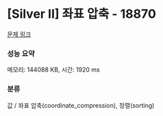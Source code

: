 # [Silver II] 좌표 압축 - 18870 

[문제 링크](https://www.acmicpc.net/problem/18870) 

### 성능 요약

메모리: 144088 KB, 시간: 1920 ms

### 분류

값 / 좌표 압축(coordinate_compression), 정렬(sorting)

